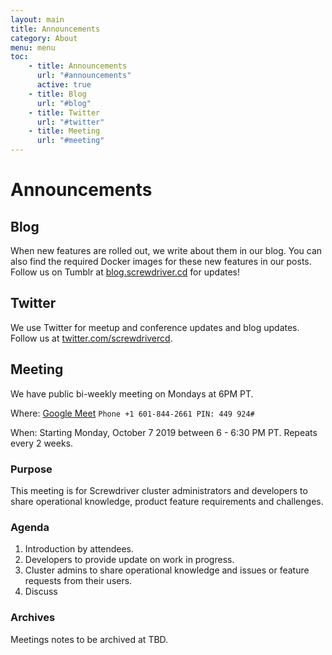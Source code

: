 ```yaml
---
layout: main
title: Announcements
category: About
menu: menu
toc:
    - title: Announcements
      url: "#announcements"
      active: true
    - title: Blog
      url: "#blog"
    - title: Twitter
      url: "#twitter"
    - title: Meeting
      url: "#meeting"
---
```

# Announcements

## Blog
When new features are rolled out, we write about them in our blog. You can also find the required Docker images for these new features in our posts. Follow us on Tumblr at [blog.screwdriver.cd](https://blog.screwdriver.cd) for updates!

## Twitter
We use Twitter for meetup and conference updates and blog updates. Follow us at [twitter.com/screwdrivercd](https://twitter.com/screwdrivercd).

## Meeting

We have public bi-weekly meeting on Mondays at 6PM PT.

Where: [Google Meet](https://meet.google.com/rwo-ynwh-xqy?hs=122)
       `Phone +1 601-844-2661 PIN: 449 924#`

When:  Starting Monday, October 7 2019 between 6 - 6:30 PM PT. Repeats every 2 weeks.


### Purpose

This meeting is for Screwdriver cluster administrators and developers to share operational knowledge, product feature requirements and challenges.

### Agenda

1. Introduction by attendees.
1. Developers to provide update on work in progress.
1. Cluster admins to share operational knowledge and issues or feature requests from their users.
1. Discuss

### Archives

Meetings notes to be archived at TBD.
